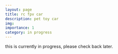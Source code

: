 ```yaml
---
layout: page
title: rc fpv car
description: pet toy car
img:
importance: 1
category: in progress
---
```


this is currently in progress, please check back later.